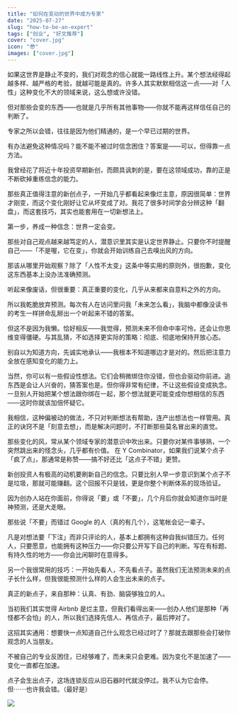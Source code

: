 ```yaml
---
title: "如何在变动的世界中成为专家"
date: "2025-07-27"
slug: "how-to-be-an-expert"
tags: ["创业", "好文推荐"]
cover: "cover.jpg"
icon: "😎"
images: ["cover.jpg"]
---
```

如果这世界是静止不变的，我们对观念的信心就能一路线性上升。某个想法经得起越多样、越严格的考验，就越可能是真的。许多人其实默默相信这一点——对「人性」这种变化不大的领域来说，这么想或许没错。



但对那些会变的东西——也就是几乎所有其他事物——你就不能再这样信任自己的判断了。



专家之所以会错，往往是因为他们精通的，是一个早已过期的世界。



有办法避免这种情况吗？能不能不被过时信念困住？答案是——可以，但得靠一点方法。



我曾经花了将近十年投资早期新创，而颇具讽刺的是，要在这领域成功，靠的正是不断砍掉重练信念的能力。



那些真正值得注意的新创点子，一开始几乎都看起来像烂主意，原因很简单：世界才刚变，而这个变化刚好让它从坏变成了对。我花了很多时间学会分辨这种「翻盘」，而这套技巧，其实也能套用在一切新想法上。



第一步，养成一种信念：世界一定会变。



那些对自己观点越来越笃定的人，潜意识里其实是认定世界静止。只要你不时提醒自己——「不是喔，它在变」，你就会开始训练自己去嗅出风的方向。



那该从哪里开始观察？除了「人性不太变」这条中等实用的原则外，很抱歉，变化这东西基本上没办法准确预测。



听起来像废话，但很重要：真正重要的变化，几乎从来都来自意料之外的方向。



所以我乾脆放弃预测。每次有人在访问里问我「未来怎么看」，我脑中都像没读书的考生一样拼命乱掰出一个听起来不错的答案。



但这不是因为我懒。恰好相反——我觉得，预测未来不但命中率可怜，还会让你思维变得僵硬。与其乱猜，不如选择更实际的策略：彻底、彻底地保持开放心态。



别自以为知道方向，先诚实地承认——我根本不知道哪边才是对的。然后把注意力全放在感知变化的能力上。



当然，你可以有一些假设性想法。它们会稍微绑住你没错，但也会驱动你前进。追东西是会让人兴奋的，猜答案也是。但你得非常有纪律，不让这些假设变成执念。
一旦别人开始把某个想法跟你绑在一起，那个想法就更可能变成你想相信的东西——这时你就该加倍怀疑它。



我相信，这种偏被动的做法，不只对判断想法有帮助，连产出想法也一样管用。真正的诀窍不是「刻意去想」，而是解决问题时，不打断那些莫名冒出来的直觉。



那些变化的风，常从某个领域专家的潜意识中吹出来。只要你对某件事够熟，一个突然跳出来的怪念头，几乎都有价值。
在 Y Combinator，如果我们说某个点子「疯了点」，那通常是称赞——搞不好还比「这点子不错」更赞。



新创投资人有极高的动机要刷新自己的信念。只要比别人早一步意识到某个点子不是垃圾，那就可能赚翻。这个回报不只是钱，更是你整个判断体系的现场验证。



因为创办人站在你面前，你得说「要」或「不要」，几个月后你就会知道你当时是神预测，还是大走眼。



那些说「不要」而错过 Google 的人（真的有几个），这笔帐会记一辈子。



凡是对想法要「下注」而非只评论的人，基本上都拥有这种自我纠错压力。任何人，只要愿意，也能拥有这种压力——你只要公开写下自己的判断。写在有标题、有持久性的地方——你会比闲聊时在意得多。



另一个我很常用的技巧：一开始先看人，不先看点子。虽然我们无法预测未来的点子长什么样，但我很能预测什么样的人会生出未来的点子。



真正的新点子，来自那种：认真、有劲、脑袋够独立的人。



当初我们其实觉得 Airbnb 是烂主意，但我们看得出来——创办人他们是那种「再怪都不会怕」的人，所以我们选择先信人、再信点子，最后押对了。



这招其实通用：想要快一点知道自己什么观念已经过时了？那就去跟那些会打破你观念的人当朋友。



不被自己的专业反困住，已经够难了，而未来只会更难。因为变化不是加速了——变化一直都在加速。



点子会生出点子，这场连锁反应从旧石器时代就没停过。我不认为它会停。
但⋯⋯也许我会错。（最好是）




![](https://prod-files-secure.s3.us-west-2.amazonaws.com/112d0858-5090-4d34-a606-b75eb8d65fd2/46476355-9cf3-4e99-9b7a-3531bc426380/1000202064.png?X-Amz-Algorithm=AWS4-HMAC-SHA256&X-Amz-Content-Sha256=UNSIGNED-PAYLOAD&X-Amz-Credential=ASIAZI2LB4662357GYF6%2F20250829%2Fus-west-2%2Fs3%2Faws4_request&X-Amz-Date=20250829T223205Z&X-Amz-Expires=3600&X-Amz-Security-Token=IQoJb3JpZ2luX2VjEG4aCXVzLXdlc3QtMiJHMEUCIAjBCex2BWytwvTl5hDtf2nDYP3YgzAyfhH8EOix5wKzAiEAwMAWBhRkPF860idUJ6UL1XdVBCSG1%2FamHsQXuKa8soAqiAQIx%2F%2F%2F%2F%2F%2F%2F%2F%2F%2F%2FARAAGgw2Mzc0MjMxODM4MDUiDCzG5ozu%2BZT4n8R8uyrcA2gumRKrScFZf7tJkj%2FTDXIWnaYGr9Wd%2BWsO57OoLu1PMLlxsZnGRexfyw8RFGYQPs1Beuh%2BI6YlGR9D4O%2BkQRchCDxkxg9K8776f6UjQcdmaSC9CzCzh01WKlrR5zxyuBIyleXswtizfWktSeXhhoC7w8TducMNW5KeHD%2F%2BdAdaB8sPXfSzVTYzrKQgSsHCqjl0YMubqAOcYXVANhvZV2oBIMNJjp1VNWbUyAVCnSNbrB5zujC4IRC20Pe%2FRvvOudN%2F181CcBGD19FSr7%2FCWXx%2F6M31xCC4uB6v%2B6q8EHd0U1tyiPkY%2FFp%2FhVYHCsPoFM%2BJ%2FXwABfcs1RD8E0JnxZtFhlnkUT5W8nYhq3ESeyswsbyknQ4TdxVPykJMVpdLnQocUmG0iU%2FY%2Fef22QJhvm%2B1IqCwlH4fz%2Fz47sh9W616ISWD72GrOfTU%2FhJsxgeef93VNqxQsOPpTA8pC69ZY8ENT%2FFUVZfuqJ9R3xuk00CBJxrK%2FeaVW9YNKLJWYQ4qTiLrnhXEOCWjWrlo8sZ7gklC685RgTBI7AoPqqAcBmjT1s3DV1VT4TMMfpJholzhQP6R6VI5x7f0f5dS6ELXGXTYzcWk6HoAgaJJB7rc18ZwG2vgdotAQ1KI%2BJ3KMIC6yMUGOqUB7uOAvuvNmYftKMIrOSO0F4n%2BKYRUtoBjmseGbd2OzfH5gHRju6KxGvWHbKgeDOhveqmPsYhazX21M9qw8lVB%2BxQvcSN2YJ5vZja%2FJ4fcPMXeplbxPe726WerbL3NvYp%2B1AjNQCN7mlTvnot6W20KNU5XpwokTEPhTWWWaKG0Fqbx67JxuNJYL6bgZR9CAOArPijt9Ibrt0E9I90oY5H0VhkxCNoH&X-Amz-Signature=86ccaac2691b7147879bc1af41a71b531efe5b00d5769d870aeb7e7a5ef12c79&X-Amz-SignedHeaders=host&x-amz-checksum-mode=ENABLED&x-id=GetObject)

